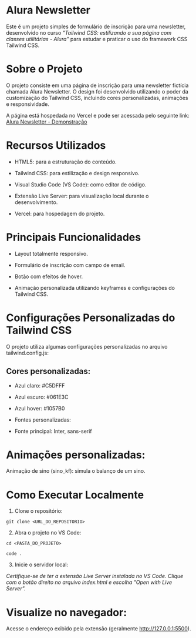 # Alura Newsletter

Este é um projeto simples de formulário de inscrição para uma newsletter, desenvolvido no curso *"Tailwind CSS: estilizando a sua página com classes utilitárias - Alura"* para estudar e praticar o uso do framework CSS Tailwind CSS.

# Sobre o Projeto

O projeto consiste em uma página de inscrição para uma newsletter fictícia chamada Alura Newsletter. O design foi desenvolvido utilizando o poder da customização do Tailwind CSS, incluindo cores personalizadas, animações e responsividade.

A página está hospedada no Vercel e pode ser acessada pelo seguinte link:
 [Alura Newsletter - Demonstração](https://newsletter-azure-six.vercel.app/)


# Recursos Utilizados

- HTML5: para a estruturação do conteúdo.

- Tailwind CSS: para estilização e design responsivo.

- Visual Studio Code (VS Code): como editor de código.

- Extensão Live Server: para visualização local durante o desenvolvimento.

- Vercel: para hospedagem do projeto.

# Principais Funcionalidades

- Layout totalmente responsivo.

- Formulário de inscrição com campo de email.

- Botão com efeitos de hover.

- Animação personalizada utilizando keyframes e configurações do Tailwind CSS.

# Configurações Personalizadas do Tailwind CSS

O projeto utiliza algumas configurações personalizadas no arquivo tailwind.config.js:

## Cores personalizadas:

- Azul claro: #C5DFFF

- Azul escuro: #061E3C

- Azul hover: #1057B0

- Fontes personalizadas:

- Fonte principal: Inter, sans-serif

# Animações personalizadas:

Animação de sino (sino_kf): simula o balanço de um sino.

# Como Executar Localmente

1. Clone o repositório:
   
```
git clone <URL_DO_REPOSITORIO>
```

2. Abra o projeto no VS Code:
  
```
cd <PASTA_DO_PROJETO>
```
```
code .
```

3. Inicie o servidor local:
  
*Certifique-se de ter a extensão Live Server instalada no VS Code. Clique com o botão direito no arquivo index.html e escolha "Open with Live Server".*

# Visualize no navegador:
Acesse o endereço exibido pela extensão (geralmente http://127.0.0.1:5500).
